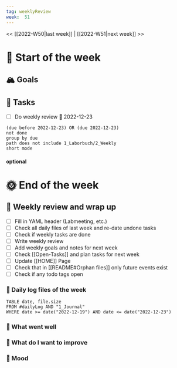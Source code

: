 ```yaml
---
tag: weeklyReview
week:  51 
---
```

<< [[2022-W50|last week]] | [[2022-W51|next week]] >> 
# 🚀 Start of the week

## 🏔 Goals

## 🐾 Tasks

- [ ] Do weekly review 📅 2022-12-23

```tasks
(due before 2022-12-23) OR (due 2022-12-23)
not done
group by due
path does not include 1_Laborbuch/2_Weekly
short mode
```


#### optional

# 🌞 End of the week

## 📜 Weekly review and wrap up

- [ ] Fill in YAML header (Labmeeting, etc.)
- [ ] Check all daily files of last week and re-date undone tasks
- [ ] Check if weekly tasks are done
- [ ] Write weekly review
- [ ] Add weekly goals and notes for next week
- [ ] Check [[Open-Tasks]] and plan tasks for next week
- [ ] Update [[HOME]] Page
- [ ] Check that in [[README#Orphan files]] only future events exist
- [ ] Check if any todo tags open

### 🌴 Daily log files of the week
```dataview
TABLE date, file.size
FROM #dailyLog AND "1_Journal"
WHERE date >= date("2022-12-19") AND date <= date("2022-12-23")
```
### 🐘 What went well
### 💪 What do I want to improve
### 🐌 Mood

